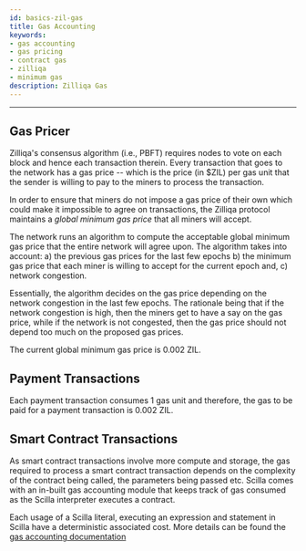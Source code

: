```yaml
---
id: basics-zil-gas
title: Gas Accounting
keywords: 
- gas accounting
- gas pricing
- contract gas
- zilliqa
- minimum gas
description: Zilliqa Gas
---
```


---

## Gas Pricer

Zilliqa's consensus algorithm (i.e., PBFT)  requires nodes to vote on each
block and hence each transaction therein. Every transaction that goes to the
network has a gas price -- which is the price (in $ZIL) per gas unit that the
sender is willing to pay to the miners to process the transaction. 

In order to ensure that miners do not impose a gas price of their own which
could make it impossible to agree on transactions, the Zilliqa protocol
maintains a _global minimum gas price_ that all miners will accept.

The network runs an algorithm to compute the acceptable global minimum gas
price that the entire network will agree upon. The algorithm takes into
account: a) the previous gas prices for the last few epochs b) the minimum
gas price that each miner is willing to accept for the current epoch and, c)
network congestion. 

Essentially, the algorithm decides on the gas price depending on the
network congestion in the last few epochs. The rationale being that if the
network congestion is high, then the miners get to have a say on the gas
price, while if the network is not congested, then the gas price should not
depend too much on the proposed gas prices. 


The current global minimum gas price is 0.002 ZIL.

## Payment Transactions

Each payment transaction consumes 1 gas unit and therefore, the gas to be paid
for a payment transaction is 0.002 ZIL. 


## Smart Contract Transactions

As smart contract transactions involve more compute and storage, the gas
required to process a smart contract transaction depends on the complexity of
the contract being called, the parameters being passed etc. Scilla comes with
an in-built gas accounting module that keeps track of gas consumed as the
Scilla interpreter executes a contract. 

Each usage of a Scilla literal, executing an expression and statement in Scilla
have a deterministic associated cost. More details can be found the [gas
accounting documentation](https://github.com/Zilliqa/scilla-docs/blob/master/docs/texsources/gas-costs/gas-doc.pdf) 
